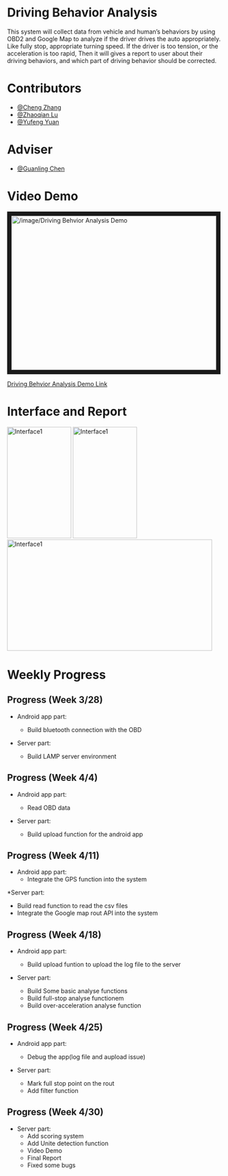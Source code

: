 # Driving Behavior Analysis
This system will collect data from vehicle and human’s behaviors by using OBD2 and Google Map to analyze if the driver drives the auto appropriately. Like fully stop, appropriate turning speed. If the driver is too tension, or the acceleration is too rapid, Then it will gives a report to user about their driving behaviors, and which part of driving behavior should be corrected.


# Contributors
* [@Cheng Zhang](https://github.com/zhangchengx)
* [@Zhaoqian Lu](https://github.com/zhaoqianlu)
* [@Yufeng Yuan](https://github.com/FrankeyYuan)

# Adviser
* [@Guanling Chen](https://github.com/gchenhub)

# Video Demo
<a href="http://www.youtube.com/watch?feature=player_embedded&v=IDerP381ssE
" target="_blank"><img src="http://img.youtube.com/vi/IDerP381ssE/0.jpg" 
alt="/image/Driving Behvior Analysis Demo" width="480" height="360" border="10" /></a>

[Driving Behvior Analysis Demo Link](https://youtu.be/IDerP381ssE)

# Interface and Report
<img src="https://github.com/uml-ubicomp-2016-spring/ubicomp16-Driving-Behavior-Analysis/blob/master/image/Screenshot_20160422-223345.png?raw=true" alt="Interface1" width="150" height="260">
<img src="https://github.com/uml-ubicomp-2016-spring/ubicomp16-Driving-Behavior-Analysis/blob/master/image/thumb_IMG_1855_1024.jpg?raw=true" alt="Interface1" width="150" height="260">
<img src="https://github.com/uml-ubicomp-2016-spring/ubicomp16-Driving-Behavior-Analysis/blob/master/image/Screenshot%202016-05-01%2001.06.01.png" alt="Interface1" width="480" height="260">

# Weekly Progress
## Progress (Week 3/28)

* Android app part:
  * Build bluetooth connection with the OBD

* Server part:
  * Build LAMP server environment

## Progress (Week 4/4)

* Android app part:
  * Read OBD data

* Server part:
  * Build upload function for the android app

## Progress (Week 4/11)
* Android app part:
  * Integrate the GPS function into the system

*Server part:
  * Build read function to read the csv files
  * Integrate the Google map rout API into the system

## Progress (Week 4/18)
* Android app part:
  * Build upload funtion to upload the log file to the server

* Server part:
  * Build Some basic analyse functions
  * Build full-stop analyse functionem
  * Build over-acceleration analyse function


## Progress (Week 4/25)

* Android app part:
  * Debug the app(log file and aupload issue)

* Server part:
  * Mark full stop point on the rout
  * Add filter function

## Progress (Week 4/30)

* Server part:
  * Add scoring system
  * Add Unite detection function
  * Video Demo
  * Final Report
  * Fixed some bugs
